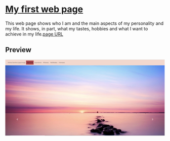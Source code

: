 # [My first web page](https://andrealopezaraujo.github.io/My-first-web-page/)
This web page shows who I am and the main aspects of my personality and my life. It shows, in part, what my tastes, hobbies and what I want to achieve in my life.[page URL](https://andrealopezaraujo.github.io/My-first-web-page-2020/)

## Preview
[![Resume Preview](https://github.com/AndreaLopezAraujo/My-first-web-page-2020/blob/master/img/Captura.PNG)](https://andrealopezaraujo.github.io/My-first-web-page-2020/)

